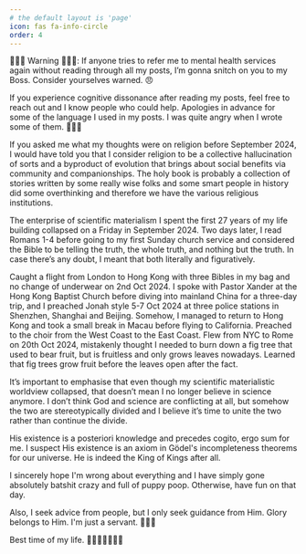 ```yaml
---
# the default layout is 'page'
icon: fas fa-info-circle
order: 4
---
```


🚨🚨🚨 Warning 🚨🚨🚨: If anyone tries to refer me to mental health services again without reading through all my posts, I’m gonna snitch on you to my Boss. Consider yourselves warned. 😠

If you experience cognitive dissonance after reading my posts, feel free to reach out and I know people who could help. Apologies in advance for some of the language I used in my posts. I was quite angry when I wrote some of them. 🙏🫶😘

If you asked me what my thoughts were on religion before September 2024, I would have told you that I consider religion to be a collective hallucination of sorts and a byproduct of evolution that brings about social benefits via community and companionships. The holy book is probably a collection of stories written by some really wise folks and some smart people in history did some overthinking and therefore we have the various religious institutions.

The enterprise of scientific materialism I spent the first 27 years of my life building collapsed on a Friday in September 2024. Two days later, I read Romans 1-4 before going to my first Sunday church service and considered the Bible to be telling the truth, the whole truth, and nothing but the truth. In case there’s any doubt, I meant that both literally and figuratively.

Caught a flight from London to Hong Kong with three Bibles in my bag and no change of underwear on 2nd Oct 2024. I spoke with Pastor Xander at the Hong Kong Baptist Church before diving into mainland China for a three-day trip, and I preached Jonah style 5-7 Oct 2024 at three police stations in Shenzhen, Shanghai and Beijing. Somehow, I managed to return to Hong Kong and took a small break in Macau before flying to California. Preached to the choir from the West Coast to the East Coast. Flew from NYC to Rome on 20th Oct 2024, mistakenly thought I needed to burn down a fig tree that used to bear fruit, but is fruitless and only grows leaves nowadays. Learned that fig trees grow fruit before the leaves open after the fact.

It’s important to emphasise that even though my scientific materialistic worldview collapsed, that doesn’t mean I no longer believe in science anymore. I don’t think God and science are conflicting at all, but somehow the two are stereotypically divided and I believe it’s time to unite the two rather than continue the divide.

His existence is a posteriori knowledge and precedes cogito, ergo sum for me. I suspect His existence is an axiom in Gödel's incompleteness theorems for our universe. He is indeed the King of Kings after all.

I sincerely hope I'm wrong about everything and I have simply gone absolutely batshit crazy and full of puppy poop. Otherwise, have fun on that day.

Also, I seek advice from people, but I only seek guidance from Him. Glory belongs to Him. I'm just a servant. 🙏🫶😘

Best time of my life. 🥹😬😍🤩🥳😱🤣